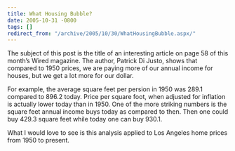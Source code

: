 ```yaml
---
title: What Housing Bubble?
date: 2005-10-31 -0800
tags: []
redirect_from: "/archive/2005/10/30/WhatHousingBubble.aspx/"
---
```


The subject of this post is the title of an interesting article on page
58 of this month’s Wired magazine. The author, Patrick Di Justo, shows
that compared to 1950 prices, we are paying more of our annual income
for houses, but we get a lot more for our dollar.

For example, the average square feet per persion in 1950 was 289.1
compared to 896.2 today. Price per square foot, when adjusted for
inflation is actually lower today than in 1950. One of the more striking
numbers is the square feet annual income buys today as compared to then.
Then one could buy 429.3 square feet while today one can buy 930.1.

What I would love to see is this analysis applied to Los Angeles home
prices from 1950 to present.

